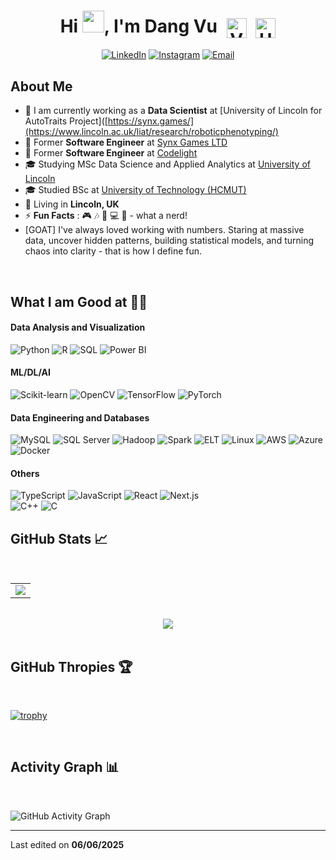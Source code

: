 <h1 align="center">
  Hi <img src="https://media.giphy.com/media/hvRJCLFzcasrR4ia7z/giphy.gif" width="35">, I'm Dang Vu
  <!-- Vietnam flag SVG -->
  <img src="https://upload.wikimedia.org/wikipedia/commons/2/21/Flag_of_Vietnam.svg" alt="Vietnam Flag" width="32" style="vertical-align:middle; margin-left:8px;">
  <!-- UK flag SVG -->
  <img src="https://upload.wikimedia.org/wikipedia/en/a/ae/Flag_of_the_United_Kingdom.svg" alt="UK Flag" width="32" style="vertical-align:middle; margin-left:8px;">
</h1>

<div align="center">

  [![LinkedIn](https://img.shields.io/badge/-LinkedIn-0A66C2?logo=linkedin&logoColor=white)](https://www.linkedin.com/in/dang-vu-5a441a240/)
  [![Instagram](https://img.shields.io/badge/-Instagram-E4405F?logo=instagram&logoColor=white)](https://www.instagram.com/dang.vudangtna1/)
  [![Email](https://img.shields.io/badge/-Email-D14836?logo=gmail&logoColor=white)](mailto:dangvuintheuk@gmail.com)
  
</div>

## About Me

- 🏢 I am currently working as a **Data Scientist** at [University of Lincoln for AutoTraits Project]([https://synx.games/](https://www.lincoln.ac.uk/liat/research/roboticphenotyping/)
- 🏢 Former **Software Engineer** at [Synx Games LTD](https://synx.games/)
- 🏢 Former **Software Engineer** at [Codelight](https://codelight.co/)
- 🎓 Studying MSc Data Science and Applied Analytics at [University of Lincoln](https://www.lincoln.ac.uk/)
- 🎓 Studied BSc at [University of Technology (HCMUT)](https://hcmut.edu.vn/en)
- 🏡 Living in **Lincoln, UK**
- ⚡ **Fun Facts** : 🎮 🎶 📖 💻 🍕 - what a nerd! 
- [GOAT] I've always loved working with numbers. Staring at massive data, uncover hidden patterns, building statistical models, and turning chaos into clarity - that is how I define fun.

<br>

## What I am Good at 🧑‍💻

<!-- Data Analysis and Visualization -->
#### Data Analysis and Visualization
![Python](https://img.shields.io/badge/-Python-3776AB?logo=python&logoColor=white)  ![R](https://img.shields.io/badge/-R-276DC3?logo=r&logoColor=white)  ![SQL](https://img.shields.io/badge/-SQL-4479A1?logo=sqlite&logoColor=white)  ![Power BI](https://img.shields.io/badge/-Power%20BI-F2C811?logo=power-bi&logoColor=black)

#### ML/DL/AI
![Scikit-learn](https://img.shields.io/badge/-Scikit--learn-F7931E?logo=scikit-learn&logoColor=white)  ![OpenCV](https://img.shields.io/badge/-OpenCV-5C3EE8?logo=opencv&logoColor=white)  ![TensorFlow](https://img.shields.io/badge/-TensorFlow-FF6F00?logo=tensorflow&logoColor=white)  ![PyTorch](https://img.shields.io/badge/-PyTorch-EE4C2C?logo=pytorch&logoColor=white)

#### Data Engineering and Databases
![MySQL](https://img.shields.io/badge/-MySQL-4479A1?logo=mysql&logoColor=white)  ![SQL Server](https://img.shields.io/badge/-SQL%20Server-CC2927?logo=microsoft-sql-server&logoColor=white)  ![Hadoop](https://img.shields.io/badge/-Hadoop-66CCFF?logo=apache-hadoop&logoColor=black)  ![Spark](https://img.shields.io/badge/-Spark-E25A1C?logo=apache-spark&logoColor=white)  ![ELT](https://img.shields.io/badge/-ELT-4AB8A4?logo=dataiku&logoColor=white)  ![Linux](https://img.shields.io/badge/-Linux-FCC624?logo=linux&logoColor=black)  ![AWS](https://img.shields.io/badge/-AWS-232F3E?logo=amazon-aws&logoColor=white)  ![Azure](https://img.shields.io/badge/-Azure-0078D4?logo=microsoft-azure&logoColor=white)  ![Docker](https://img.shields.io/badge/-Docker-2496ED?logo=docker&logoColor=white)

#### Others
![TypeScript](https://img.shields.io/badge/-TypeScript-3178C6?logo=typescript&logoColor=white)  ![JavaScript](https://img.shields.io/badge/-JavaScript-F7DF1E?logo=javascript&logoColor=black)  ![React](https://img.shields.io/badge/-React-61DAFB?logo=react&logoColor=black)  ![Next.js](https://img.shields.io/badge/-Next.js-000000?logo=next.js&logoColor=white)  
![C++](https://img.shields.io/badge/-C++-00599C?logo=c%2B%2B&logoColor=white)  ![C](https://img.shields.io/badge/-C-555555?logo=c&logoColor=white)
<br>

## GitHub Stats 📈

<br>

<div align="center">

  <table>
    <tr>
      <td>
        <img src="https://github-readme-stats.vercel.app/api?username=dangtna1&show_icons=true&theme=algolia" />
      </td>
<!--       <td>
        <img src="https://github-readme-streak-stats.herokuapp.com?user=dangtna1&theme=algolia" />
      </td> -->
    </tr>
  </table>

  <br/>

  <img src="https://github-readme-stats.vercel.app/api/top-langs/?username=dangtna1&hide=C,Assembly,PHP,Makefile,HTML,CSS&layout=compact&theme=algolia">

</div>


<br>

## GitHub Thropies 🏆

<br>

[![trophy](https://github-profile-trophy.vercel.app/?username=dangtna1)](https://github.com/dangtna1/github-profile-trophy)

<br>

## Activity Graph 📊

<br>

![GitHub Activity Graph](https://github-readme-activity-graph.vercel.app/graph?username=dangtna1&bg_color=0d1117&color=58a6ff&line=007acc&point=1f6feb&area=true&hide_border=true)


---


Last edited on **06/06/2025**
